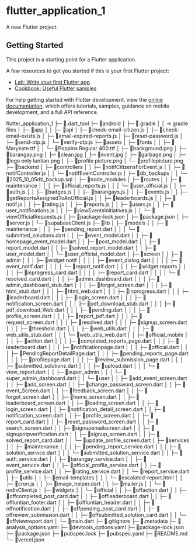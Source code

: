 # flutter_application_1

A new Flutter project.

## Getting Started

This project is a starting point for a Flutter application.

A few resources to get you started if this is your first Flutter project:

- [Lab: Write your first Flutter app](https://docs.flutter.dev/get-started/codelab)
- [Cookbook: Useful Flutter samples](https://docs.flutter.dev/cookbook)

For help getting started with Flutter development, view the
[online documentation](https://docs.flutter.dev/), which offers tutorials,
samples, guidance on mobile development, and a full API reference.


flutter_application_1
├─ 📁.dart_tool
├─ 📁android
│  ├─ 📁.gradle
│  │  -> gradle files
│  ├─ 📁app
│  │
├─ 📁api
│  ├─ 📄check-email-citizen.js
│  ├─ 📄check-email-exists.js
│  ├─ 📄email-expired-reports.js
│  ├─ 📄reset-password.js
│  ├─ 📄send-otp.js
│  └─ 📄verify-otp.js
├─ 📁assets
│  ├─ 📁fonts
│  │  ├─ 📄Marykate.ttf
│  │  └─ 📄Poppins Regular 400.ttf
│  ├─ 📄background.png
│  ├─ 📄barangay.png
│  ├─ 📄clean.jpg
│  ├─ 📄event.jpg
│  ├─ 📄garbage.png
│  ├─ 📄logo only luntian.png
│  ├─ 📄profile picture.png
│  └─ 📄profilepicture.png
├─ 📁backend
│  ├─ 📁controllers
│  │  ├─ 📄notifCitizensForEvent.js
│  │  ├─ 📄notifController.js
│  │  └─ 📄notifEventController.js
│  ├─ 📁db_backups
│  │  └─ 📄2025_10_05db_backup.sql
│  ├─ 📁node_modules
│  ├─ 📁routes
│  │  ├─ 📁maintenance
│  │  │  ├─ 📄official_reports.js
│  │  │  └─ 📄user_official.js
│  │  ├─ 📄auth.js
│  │  ├─ 📄badges.js
│  │  ├─ 📄barangays.js
│  │  ├─ 📄events.js
│  │  ├─ 📄getReportsAssignedToAnOfficial.js
│  │  ├─ 📄leaderboards.js
│  │  ├─ 📄notif.js
│  │  ├─ 📄rating.js
│  │  ├─ 📄reports.js
│  │  ├─ 📄users.js
│  │  ├─ 📄user_notifications.js
│  │  ├─ 📄viewEventsInitiatives.js
│  │  └─ 📄viewOfficialRequests.js
│  ├─ 📄package-lock.json
│  ├─ 📄package.json
│  ├─ 📄server.js
│  └─ 📄supabaseClient.js
├─ 📁lib
│  ├─ 📁models
│  │  ├─ 📁maintenance
│  │  │  ├─ 📄pending_report.dart
│  │  │  └─ 📄submitted_solutions.dart
│  │  ├─ 📄event_model.dart
│  │  ├─ 📄homepage_event_model.dart
│  │  ├─ 📄post_model.dart
│  │  ├─ 📄report_model.dart
│  │  ├─ 📄solved_report_model.dart
│  │  ├─ 📄user_model.dart
│  │  └─ 📄user_official_model.dart
│  ├─ 📁screen
│  │  ├─ 📁admin
│  │  │  ├─ 📁widget notif
│  │  │  │  ├─ 📄event_dialog.dart
│  │  │  │  ├─ 📄event_notif.dart
│  │  │  │  └─ 📄report_notif.dart
│  │  │  ├─ 📁widget reports
│  │  │  │  ├─ 📄inprogress_card.dart
│  │  │  │  ├─ 📄report_card.dart
│  │  │  │  └─ 📄resolved_card.dart
│  │  │  ├─ 📄admin_dashboard.dart
│  │  │  ├─ 📄admin_dashboard_stub.dart
│  │  │  ├─ 📄forgot_screen.dart
│  │  │  ├─ 📄html_stub.dart
│  │  │  ├─ 📄html_web.dart
│  │  │  ├─ 📄inprogress.dart
│  │  │  ├─ 📄leaderboard.dart
│  │  │  ├─ 📄login_screen.dart
│  │  │  ├─ 📄notification_screen.dart
│  │  │  ├─ 📄pdf_download_stub.dart
│  │  │  ├─ 📄pdf_download_Web.dart
│  │  │  ├─ 📄pending.dart
│  │  │  ├─ 📄profile_screen.dart
│  │  │  ├─ 📄report_pdf.dart
│  │  │  ├─ 📄request_screen.dart
│  │  │  ├─ 📄resolved.dart
│  │  │  ├─ 📄signup_screen.dart
│  │  │  ├─ 📄threshold.dart
│  │  │  ├─ 📄web_utils.dart
│  │  │  ├─ 📄web_utils_stub.dart
│  │  │  └─ 📄web_utils_web.dart
│  │  ├─ 📁official_mobile
│  │  │  ├─ 📄action.dart
│  │  │  ├─ 📄completed_reports_page.dart
│  │  │  ├─ 📄leaderboard.dart
│  │  │  ├─ 📄notificationpage.dart
│  │  │  ├─ 📄official.dart
│  │  │  ├─ 📄PendingReportDetailPage.dart
│  │  │  ├─ 📄pending_reports_page.dart
│  │  │  ├─ 📄profilepage.dart
│  │  │  ├─ 📄review_submission_page.dart
│  │  │  ├─ 📄submitted_solutions.dart
│  │  │  ├─ 📄upload.dart
│  │  │  └─ 📄view_report.dart
│  │  ├─ 📁super_admin
│  │  │  └─ 📄super_admin_dashboard.dart
│  │  └─ 📁user
│  │     ├─ 📄add_event_screen.dart
│  │     ├─ 📄add_screen.dart
│  │     ├─ 📄change_password_screen.dart
│  │     ├─ 📄event_Screen.dart
│  │     ├─ 📄feedback_screen.dart
│  │     ├─ 📄forgot_screen.dart
│  │     ├─ 📄home_screen.dart
│  │     ├─ 📄leaderboard_screen.dart
│  │     ├─ 📄loading_screen.dart
│  │     ├─ 📄login_screen.dart
│  │     ├─ 📄notification_detail_screen.dart
│  │     ├─ 📄notification_screen.dart
│  │     ├─ 📄profile_screen.dart
│  │     ├─ 📄report_card.dart
│  │     ├─ 📄reset_password_screen.dart
│  │     ├─ 📄search_screen.dart
│  │     ├─ 📄signupemailscreen.dart
│  │     ├─ 📄signupotpverification.dart
│  │     ├─ 📄signup_screen.dart
│  │     ├─ 📄solved_report_card.dart
│  │     └─ 📄update_profile_screen.dart
│  ├─ 📁services
│  │  ├─ 📁maintenance
│  │  │  ├─ 📄pending_report_service.dart
│  │  │  ├─ 📄solution_service.dart
│  │  │  └─ 📄submitted_solution_service.dart
│  │  ├─ 📄auth_service.dart
│  │  ├─ 📄barangay_service.dart
│  │  ├─ 📄event_service.dart
│  │  ├─ 📄official_profile_service.dart
│  │  ├─ 📄profile_service.dart
│  │  ├─ 📄rating_service.dart
│  │  └─ 📄report_service.dart
│  ├─ 📁utils
│  │  ├─ 📁email-templates
│  │  │  └─ 📄escalated-report.html
│  │  ├─ 📄cron.js
│  │  ├─ 📄image_helper.dart
│  │  ├─ 📄mailer.js
│  │  └─ 📄redisClient.js
│  ├─ 📁widgets
│  │  └─ 📁official
│  │     ├─ 📄offaction.dart
│  │     ├─ 📄offcompleted_post_card.dart
│  │     ├─ 📄offleaderboard.dart
│  │     ├─ 📄offluntian_footer.dart
│  │     ├─ 📄offluntian_header.dart
│  │     ├─ 📄offnotification.dart
│  │     ├─ 📄offpending_post_card.dart
│  │     ├─ 📄offreview_submission.dart
│  │     ├─ 📄offsubmitted_solution_card.dart
│  │     └─ 📄offviewreport.dart
│  └─ 📄main.dart
├─ 📄.gitignore
├─ 📄.metadata
├─ 📄analysis_options.yaml
├─ 📄devtools_options.yaml
├─ 📄package-lock.json
├─ 📄package.json
├─ 📄pubspec.lock
├─ 📄pubspec.yaml
├─ 📄README.md
└─ 📄vercel.json